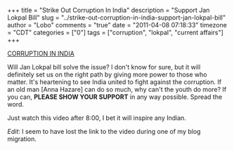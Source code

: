 +++
title = "Strike Out Corruption In India"
description = "Support Jan Lokpal Bill"
slug = "../strike-out-corruption-in-india-support-jan-lokpal-bill"
author = "Lobo"
comments = "true"
date = "2011-04-08 07:18:33"
timezone = "CDT"
categories = ["0"]
tags = ["corruption", "lokpal", "current affairs"]
+++

[CORRUPTION IN INDIA](/index_archive/index_004.html)

Will Jan Lokpal bill solve the issue? I don't know for sure, but it will definitely set us on the right path by giving more power to those who matter. It's heartening to see India united to fight against the corruption. If an old man [Anna Hazare] can do so much, why can't the youth do more? If you can, **PLEASE SHOW YOUR SUPPORT** in any way possible. Spread the word.

Just watch this video after 8:00, I bet it will inspire any Indian.

_Edit_: I seem to have lost the link to the video during one of my blog migration.
